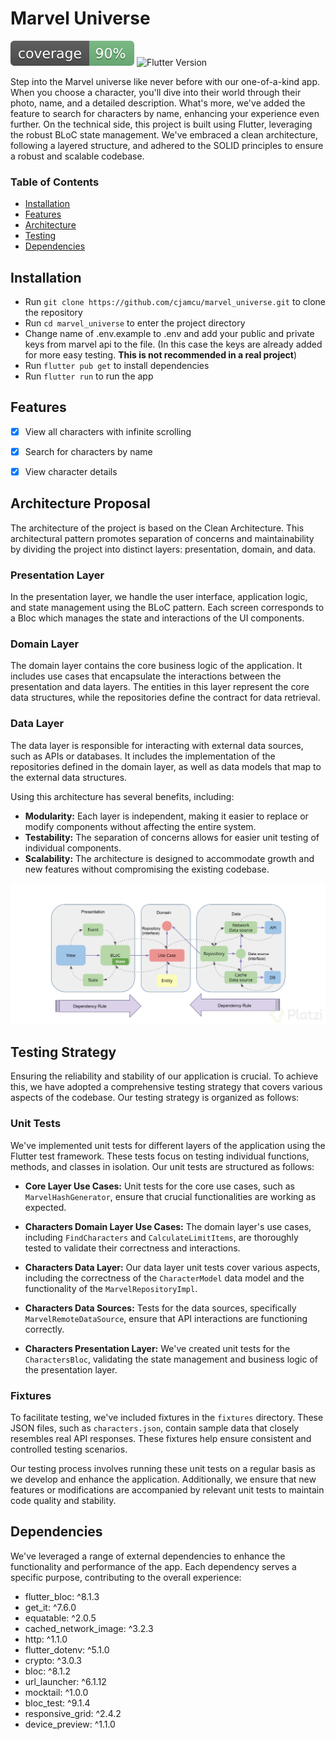 # Marvel Universe

![Coverage](https://raw.githubusercontent.com/cjamcu/marvel_universe/main/coverage_badge.svg)
![Flutter Version](https://img.shields.io/badge/flutter-3.10.6-blue)

Step into the Marvel universe like never before with our one-of-a-kind app. When you choose a character, you'll dive
into their world through their photo, name, and a detailed description. What's more, we've added the feature to search
for characters by name, enhancing your experience even further. On the technical side, this project is built using
Flutter, leveraging the robust BLoC state management. We've embraced a clean architecture, following a layered
structure, and adhered to the SOLID principles to ensure a robust and scalable codebase.

### Table of Contents
- [Installation](#installation)
- [Features](#features)
- [Architecture](#architecture-proposal)
- [Testing](#testing-strategy)
- [Dependencies](#dependencies)


## Installation

- Run `git clone https://github.com/cjamcu/marvel_universe.git` to clone the repository
- Run `cd marvel_universe` to enter the project directory
- Change name of .env.example to .env and add your public and private keys from marvel api to the file. (In this case
  the keys are already added for more easy testing. **This is not recommended in a real project**)
- Run `flutter pub get` to install dependencies
- Run `flutter run` to run the app

## Features

- [x] View all characters with infinite scrolling
- [x] Search for characters by name
- [x] View character details



## Architecture Proposal

The architecture of the project is based on the Clean Architecture. This architectural pattern promotes separation of concerns and maintainability by dividing the project into distinct layers: presentation, domain, and data.

### Presentation Layer
In the presentation layer, we handle the user interface, application logic, and state management using the BLoC pattern. Each screen corresponds to a Bloc which manages the state and interactions of the UI components.

### Domain Layer
The domain layer contains the core business logic of the application. It includes use cases that encapsulate the interactions between the presentation and data layers. The entities in this layer represent the core data structures, while the repositories define the contract for data retrieval.

### Data Layer
The data layer is responsible for interacting with external data sources, such as APIs or databases. It includes the implementation of the repositories defined in the domain layer, as well as data models that map to the external data structures.

Using this architecture has several benefits, including:

- **Modularity:** Each layer is independent, making it easier to replace or modify components without affecting the entire system.
- **Testability:** The separation of concerns allows for easier unit testing of individual components.
- **Scalability:** The architecture is designed to accommodate growth and new features without compromising the existing codebase.

![Architecture Proposal](https://raw.githubusercontent.com/cjamcu/marvel_universe/main/images/clean-architecture.webp)


## Testing Strategy

Ensuring the reliability and stability of our application is crucial. To achieve this, we have adopted a comprehensive testing strategy that covers various aspects of the codebase. Our testing strategy is organized as follows:

### Unit Tests

We've implemented unit tests for different layers of the application using the Flutter test framework. These tests focus on testing individual functions, methods, and classes in isolation. Our unit tests are structured as follows:

- **Core Layer Use Cases:** Unit tests for the core use cases, such as `MarvelHashGenerator`, ensure that crucial functionalities are working as expected.

- **Characters Domain Layer Use Cases:** The domain layer's use cases, including `FindCharacters` and `CalculateLimitItems`, are thoroughly tested to validate their correctness and interactions.

- **Characters Data Layer:** Our data layer unit tests cover various aspects, including the correctness of the `CharacterModel` data model and the functionality of the `MarvelRepositoryImpl`.

- **Characters Data Sources:** Tests for the data sources, specifically `MarvelRemoteDataSource`, ensure that API interactions are functioning correctly.

- **Characters Presentation Layer:** We've created unit tests for the `CharactersBloc`, validating the state management and business logic of the presentation layer.

### Fixtures

To facilitate testing, we've included fixtures in the `fixtures` directory. These JSON files, such as `characters.json`, contain sample data that closely resembles real API responses. These fixtures help ensure consistent and controlled testing scenarios.

Our testing process involves running these unit tests on a regular basis as we develop and enhance the application. Additionally, we ensure that new features or modifications are accompanied by relevant unit tests to maintain code quality and stability.

## Dependencies

We've leveraged a range of external dependencies to enhance the functionality and performance of the app. Each
dependency serves a specific purpose, contributing to the overall experience:

- flutter_bloc: ^8.1.3
- get_it: ^7.6.0
- equatable: ^2.0.5
- cached_network_image: ^3.2.3
- http: ^1.1.0
- flutter_dotenv: ^5.1.0
- crypto: ^3.0.3
- bloc: ^8.1.2
- url_launcher: ^6.1.12
- mocktail: ^1.0.0
- bloc_test: ^9.1.4
- responsive_grid: ^2.4.2
- device_preview: ^1.1.0





